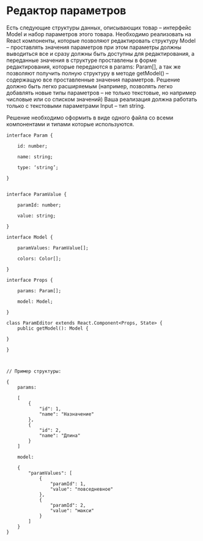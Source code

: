 
# Редактор параметров

Есть следующие структуры данных, описывающих товар – интерфейс Model и набор параметров этого товара. Необходимо реализовать на React компоненты, которые позволяют редактировать структуру Model – проставлять значения параметров при этом параметры должны выводиться все и сразу должны быть доступны для редактирования, а переданные значения в структуре проставлены в форме редактирования, которые передаются в params: Param[], а так же позволяют получить полную структуру в методе getModel() – содержащую все проставленные значения параметров. Решение должно быть легко расширяемым (например, позволять легко добавлять новые типы параметров – не только текстовые, но например числовые или со списком значений) Ваша реализация должна работать только с текстовыми параметрами Input – тип string.

Решение необходимо оформить в виде одного файла со всеми компонентами и типами которые используются.

```
interface Param {

    id: number;

    name: string;

    type: ‘string’;

}


interface ParamValue {

    paramId: number;

    value: string;

}

interface Model {

    paramValues: ParamValue[];

    colors: Color[];

}

interface Props {

    params: Param[];

    model: Model;

}

class ParamEditor extends React.Component<Props, State> {
    public getModel(): Model {

}

}



// Пример структуры:

{
    params:

    [
        {
            "id": 1,
            "name": "Назначение"
        },
        {
            "id": 2,
            "name": "Длина"
        }
    ]

    model:

    {
        "paramValues": [
            {
                "paramId": 1,
                "value": "повседневное"
            },
            {
                "paramId": 2,
                "value": "макси"
            }
        ]
    }
}

```
